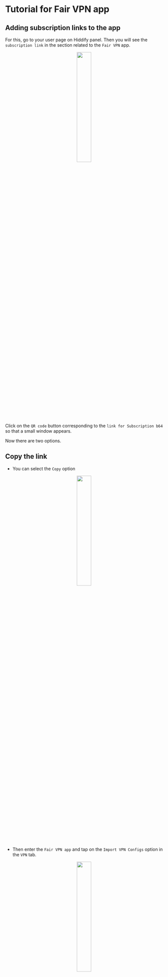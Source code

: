 <div dir="ltr" markdown="1">


# Tutorial for Fair VPN app

## Adding subscription links to the app
For this, go to your user page on Hiddify panel. Then you will see the `subscription link` in the section related to the `Fair VPN` app.

<div align=center markdown=1>
<img width=30% src="https://github.com/hiddify/hiddify-config/assets/125398461/ac8af3f0-e3b6-4f66-aaaa-afa0955974e4" />
</div>



Click on the `QR code` button corresponding to the `link for Subscription b64` so that a small window appears.

Now there are two options.

## Copy the link
- You can select the `Copy` option

<div align=center markdown=1>
<img width=30% src="https://github.com/hiddify/hiddify-config/assets/125398461/a31600a9-58ef-4156-ad24-b095142162ba" />
</div>



- Then enter the `Fair VPN app` and tap on the `Import VPN Configs` option in the `VPN` tab.

<div align=center markdown=1>
<img width=30% src="https://github.com/hiddify/hiddify-config/assets/125398461/3631c51e-15d7-44a6-bda0-c8df0b61c9d0" />
</div>

- Paste the subscription link you copied here and click `OK`.

<div align=center markdown=1>
<img width=30% src="https://github.com/hiddify/hiddify-config/assets/125398461/16c4e038-ab2f-4f01-86d6-8ed147180c93" />
</div>

- After a few seconds, the configurations will be added to the app.

## Scan QR Code
The next way to enter the link is to use a QR code.
- For this, you must select `Add VPN by QR Code` from the bottom menu of the software in the `VPN` tab.

<div align=center markdown=1>
<img width=30% src="https://github.com/hiddify/hiddify-config/assets/125398461/1107964d-22ff-4fd8-854c-32c09be13b1e" />
</div>


- Then scan the relevant QR code on the panel user page using the phone's camera. By doing this, the configurations will be added to the software as before.

<div align=center markdown=1>
<img width=30% src="https://github.com/hiddify/hiddify-config/assets/125398461/3e468c42-e0a6-41c6-9869-2e7f88ff2d3c" />
</div>

## Connection test
To test the configurations, tap on `Test VPN Latency` option, then tap on `Test Web Latency` option. With this, the real test is taken from the connections and the result is displayed next to each connection.

<div align=center markdown=1>
<img width=30% src="https://github.com/hiddify/hiddify-config/assets/125398461/322b3680-e908-4a9d-8423-47ef3c50c1ff" />
</div>

## Sort configs based on ping test
To do this, select the `Sort by Latency` option from the `Test VPN Latency` option. With this, the connections are sorted based on the test result.

<div align=center markdown=1>
<img width=30% src="https://github.com/hiddify/hiddify-config/assets/125398461/04ef4c98-8dde-4da0-b0dd-2250ec32b8c7" />
</div>

## Update the subscription link

This program does not have this feature, so if you need to update the subscription link and configurations, you should use the `Delete All VPN` option and add the subscription link again.

> Note: If you use the AutoCDN feature, to update the connections and get a new clean IP, you must delete all connections using `Delete All VPN` and then refresh the user page with the VPN off and add the subscription link to the software again.

<div align=center markdown=1>
<img width=30% src="https://github.com/hiddify/hiddify-config/assets/125398461/6aef8018-ee10-414f-b889-f1dde61bdbe9" />
</div>

## Feature of sharing VPN connection with other existing devices
Suppose you need to turn on VPN on your phone and another device that needs to connect to the free Internet but does not have the feature to install VPN; connect For this, just use the `Local Sharing` button in Fair VPN and turn it on. After that, a message will be given to the following.

<div align=center markdown=1>
<img width=30% src="https://github.com/hiddify/hiddify-config/assets/125398461/781db733-df3f-4190-baaa-5dd4dc529727" />
</div>

In the second device, it is enough to make settings on the given IP and port in the proxy settings section of the device to connect to the VPN.